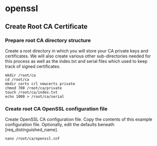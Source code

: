 # openssl

## Create Root CA Certificate
### Prepare root CA directory structure
Create a root directory in which you will store your CA private keys and certificates. We will also create various other sub-directories needed for this process as well as the index.txt and serial files which used to keep track of signed certificates.
```
mkdir /root/ca
cd /root/ca
mkdir certs crl newcerts private
chmod 700 /root/ca/private
touch /root/ca/index.txt
echo 1000 > /root/ca/serial
```
### Create root CA OpenSSL configuration file
Create OpenSSL CA configuration file. Copy the contents of this example configuration file. Optionally, edit the defaults beneath [req_distinguished_name].
```
nano /root/ca/openssl.cnf
```

